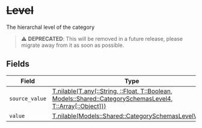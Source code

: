 # ~~Level~~

The hierarchal level of the category

> :warning: **DEPRECATED**: This will be removed in a future release, please migrate away from it as soon as possible.


## Fields

| Field                                                                                                                                                                | Type                                                                                                                                                                 | Required                                                                                                                                                             | Description                                                                                                                                                          |
| -------------------------------------------------------------------------------------------------------------------------------------------------------------------- | -------------------------------------------------------------------------------------------------------------------------------------------------------------------- | -------------------------------------------------------------------------------------------------------------------------------------------------------------------- | -------------------------------------------------------------------------------------------------------------------------------------------------------------------- |
| `source_value`                                                                                                                                                       | [T.nilable(T.any(::String, ::Float, T::Boolean, Models::Shared::CategorySchemasLevel4, T::Array[::Object]))](../../models/shared/categoryschemaslevelsourcevalue.md) | :heavy_minus_sign:                                                                                                                                                   | N/A                                                                                                                                                                  |
| `value`                                                                                                                                                              | [T.nilable(Models::Shared::CategorySchemasLevelValue)](../../models/shared/categoryschemaslevelvalue.md)                                                             | :heavy_minus_sign:                                                                                                                                                   | N/A                                                                                                                                                                  |